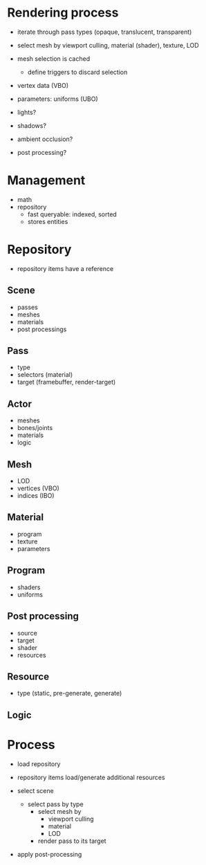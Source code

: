 # Rendering process
- iterate through pass types (opaque, translucent, transparent)
- select mesh by viewport culling, material (shader), texture, LOD

- mesh selection is cached
  - define triggers to discard selection
- vertex data (VBO)
- parameters: uniforms (UBO)
- lights?
- shadows?
- ambient occlusion?
- post processing?

# Management
- math
- repository
  - fast queryable: indexed, sorted
  - stores entities

# Repository

- repository items have a reference

## Scene
- passes
- meshes
- materials
- post processings

## Pass
- type
- selectors (material)
- target (framebuffer, render-target)

## Actor
- meshes
- bones/joints
- materials
- logic

## Mesh
- LOD
- vertices (VBO)
- indices (IBO)

## Material
- program
- texture
- parameters

## Program
- shaders
- uniforms

## Post processing
- source
- target
- shader
- resources

## Resource
- type (static, pre-generate, generate)

## Logic


# Process
- load repository
- repository items load/generate additional resources

- select scene
  - select pass by type
    - select mesh by
      - viewport culling
      - material
      - LOD
    - render pass to its target
- apply post-processing